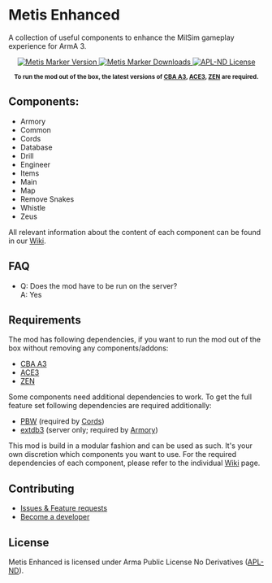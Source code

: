 
# Metis Enhanced
A collection of useful components to enhance the MilSim gameplay experience for ArmA 3.

<p align="center">
    <a href="https://github.com/Metis-Team/mts_enhanced/releases/latest">
        <img src="https://img.shields.io/badge/Version-1.3.5-blue.svg?style=flat-square" alt="Metis Marker Version">
    </a>
    <a href="https://github.com/Metis-Team/mts_enhanced/releases/latest">
        <img src="https://img.shields.io/github/downloads/Metis-Team/mts_enhanced/total.svg?style=flat-square&label=Downloads" alt="Metis Marker Downloads">
    </a>
    <a href="https://github.com/Metis-Team/mts_enhanced/blob/master/LICENSE">
        <img src="https://img.shields.io/badge/License-APL--ND-red.svg?style=flat-square" alt="APL-ND License">
    </a>
</p>

<p align="center">
    <sup><strong>
        To run the mod out of the box, the latest versions of 
        <a href="https://github.com/CBATeam/CBA_A3/releases/latest">CBA A3</a>, 
        <a href="https://github.com/acemod/ACE3/releases/latest">ACE3</a>,
        <a href="https://github.com/zen-mod/ZEN/releases/latest">ZEN</a>
        are required.
    </sup></strong>
</p>


## Components:
- Armory
- Common
- Cords
- Database
- Drill
- Engineer
- Items
- Main
- Map
- Remove Snakes
- Whistle
- Zeus

All relevant information about the content of each component can be found in our [Wiki](https://github.com/Metis-Team/mts_enhanced/wiki).

## FAQ
- Q: Does the mod have to be run on the server?  
A: Yes

## Requirements
The mod has following dependencies, if you want to run the mod out of the box without removing any components/addons:
- [CBA A3](https://github.com/CBATeam/CBA_A3/releases/latest)
- [ACE3](https://github.com/acemod/ACE3/releases/latest)
- [ZEN](https://github.com/zen-mod/ZEN/releases/latest)

Some components need additional dependencies to work. To get the full feature set following dependencies are required additionally:
- [PBW](https://steamcommunity.com/sharedfiles/filedetails/?id=835394852) (required by [Cords](https://github.com/Metis-Team/mts_enhanced/wiki/Component:-Cords))
- [extdb3](https://github.com/SteezCram/extDB3/releases/latest) (server only; required by [Armory](https://github.com/Metis-Team/mts_enhanced/wiki/Component:-Armory))

This mod is build in a modular fashion and can be used as such. It's your own discretion which components you want to use. For the required dependencies of each component, please refer to the individual [Wiki](https://github.com/Metis-Team/mts_enhanced/wiki) page.

## Contributing
- [Issues & Feature requests](https://github.com/Metis-Team/mts_enhanced/issues)
- [Become a developer](https://github.com/Metis-Team/mts_enhanced/wiki/For-developers)

## License
Metis Enhanced is licensed under Arma Public License No Derivatives ([APL-ND](https://github.com/Metis-Team/mts_enhanced/blob/master/LICENSE)).
